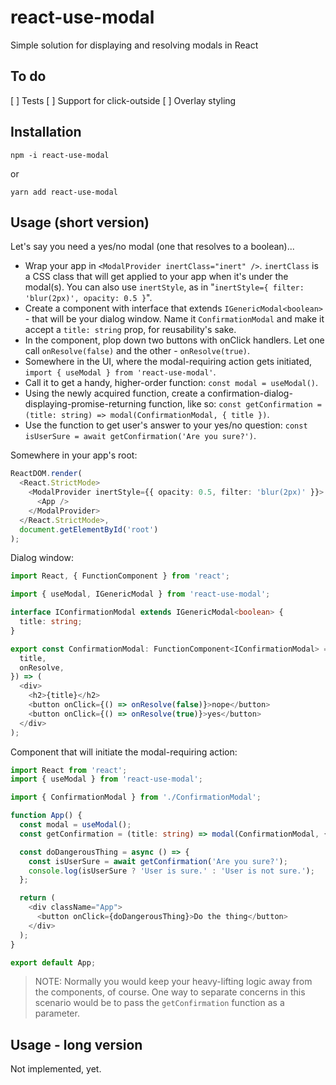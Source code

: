 react-use-modal
===============

Simple solution for displaying and resolving modals in React

To do
-----

[ ] Tests
[ ] Support for click-outside
[ ] Overlay styling

Installation
------------

```
npm -i react-use-modal
```
or
```
yarn add react-use-modal
```

Usage (short version)
---------------------

Let's say you need a yes/no modal (one that resolves to a boolean)...

- Wrap your app in `<ModalProvider inertClass="inert" />`. `inertClass` is a CSS class that will get applied to your app when it's under the modal(s). You can also use `inertStyle`, as in "`inertStyle={ filter: 'blur(2px)', opacity: 0.5 }`".
- Create a component with interface that extends `IGenericModal<boolean>` - that will be your dialog window. Name it `ConfirmationModal` and make it accept a `title: string` prop, for reusability's sake.
- In the component, plop down two buttons with onClick handlers. Let one call `onResolve(false)` and the other - `onResolve(true)`.
- Somewhere in the UI, where the modal-requiring action gets initiated, `import { useModal } from 'react-use-modal'`.
- Call it to get a handy, higher-order function: `const modal = useModal()`.
- Using the newly acquired function, create a confirmation-dialog-displaying-promise-returning function, like so: `const getConfirmation = (title: string) => modal(ConfirmationModal, { title })`.
- Use the function to get user's answer to your yes/no question: `const isUserSure = await getConfirmation('Are you sure?')`.

Somewhere in your app's root:
```typescript jsx
ReactDOM.render(
  <React.StrictMode>
    <ModalProvider inertStyle={{ opacity: 0.5, filter: 'blur(2px)' }}>
      <App />
    </ModalProvider>
  </React.StrictMode>,
  document.getElementById('root')
);
```


Dialog window:
```typescript jsx
import React, { FunctionComponent } from 'react';

import { useModal, IGenericModal } from 'react-use-modal';

interface IConfirmationModal extends IGenericModal<boolean> {
  title: string;
}

export const ConfirmationModal: FunctionComponent<IConfirmationModal> = ({
  title,
  onResolve,
}) => (
  <div>
    <h2>{title}</h2>
    <button onClick={() => onResolve(false)}>nope</button>
    <button onClick={() => onResolve(true)}>yes</button>
  </div>
);
```

Component that will initiate the modal-requiring action:
```typescript jsx
import React from 'react';
import { useModal } from 'react-use-modal';

import { ConfirmationModal } from './ConfirmationModal';

function App() {
  const modal = useModal();
  const getConfirmation = (title: string) => modal(ConfirmationModal, { title });

  const doDangerousThing = async () => {
    const isUserSure = await getConfirmation('Are you sure?');
    console.log(isUserSure ? 'User is sure.' : 'User is not sure.');
  };

  return (
    <div className="App">
      <button onClick={doDangerousThing}>Do the thing</button>
    </div>
  );
}

export default App;
```

> NOTE: Normally you would keep your heavy-lifting logic away from the components, of course.
One way to separate concerns in this scenario would be to pass the `getConfirmation` function as a parameter. 

Usage - long version
--------------------

Not implemented, yet.
